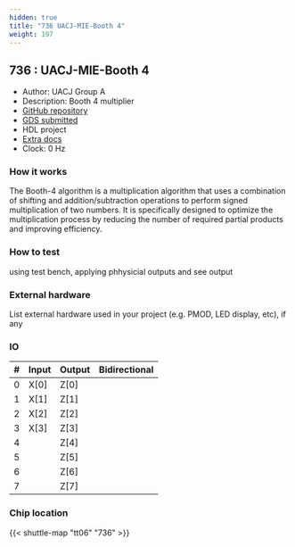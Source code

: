 ```yaml
---
hidden: true
title: "736 UACJ-MIE-Booth 4"
weight: 197
---
```


## 736 : UACJ-MIE-Booth 4

* Author: UACJ Group A
* Description: Booth 4 multiplier
* [GitHub repository](https://github.com/HHRB98/UACJ-MIE-booth4)
* [GDS submitted](https://github.com/HHRB98/UACJ-MIE-booth4/actions/runs/8746999207)
* HDL project
* [Extra docs]()
* Clock: 0 Hz

<!---

This file is used to generate your project datasheet. Please fill in the information below and delete any unused
sections.

You can also include images in this folder and reference them in the markdown. Each image must be less than
512 kb in size, and the combined size of all images must be less than 1 MB.
-->


### How it works

The Booth-4 algorithm is a multiplication algorithm that uses a combination of shifting and addition/subtraction operations to perform signed multiplication of two numbers. It is specifically designed to optimize the multiplication process by reducing the number of required partial products and improving efficiency.

### How to test

using test bench, applying phhysicial outputs and see output

### External hardware

List external hardware used in your project (e.g. PMOD, LED display, etc), if any


### IO

| #             | Input    | Output   | Bidirectional   |
| ------------- | -------- | -------- | --------------- |
| 0 | X[0]  | Z[0]  |      |
| 1 | X[1]  | Z[1]  |      |
| 2 | X[2]  | Z[2]  |      |
| 3 | X[3]  | Z[3]  |      |
| 4 |   | Z[4]  |      |
| 5 |   | Z[5]  |      |
| 6 |   | Z[6]  |      |
| 7 |   | Z[7]  |      |


### Chip location

{{< shuttle-map "tt06" "736" >}}
